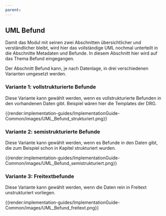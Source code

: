 ```yaml
---
parent:
---
```

## UML Befund
Damit das Modul mit seinen zwei Abschnitten übersichtlicher und verständlicher bleibt, wird hier das vollständige UML nochmal unterteilt in die Abschnitte Metadaten und Befunde. In diesem Abschnitt hier wird auf das Thema Befund eingegangen.

Der Abschnitt Befund kann, je nach Datenlage, in drei verschiedenen Varianten umgesetzt werden. 

### Variante 1: vollstrukturierte Befunde

Diese Variante kann gewählt werden, wenn es vollstrukturierte Befunden in den vorhandenen Daten gibt. Beispiel wären hier die Templates der DRG.

{{render:implementation-guides/ImplementationGuide-Common/images/UML_Befund_strukturiert.png}}

### Variante 2: semistrukturierte Befunde

Diese Variante kann gewählt werden, wenn es Befunde in den Daten gibt, die zum Beispiel schon in Kapitel strukturiert wurden.

{{render:implementation-guides/ImplementationGuide-Common/images/UML_Befund_semistrukturiert.png}}

### Variante 3: Freitextbefunde

Diese Variante kann gewählt werden, wenn die Daten rein in Freitext unstrukturiert vorliegen.

{{render:implementation-guides/ImplementationGuide-Common/images/UML_Befund_freitext.png}}